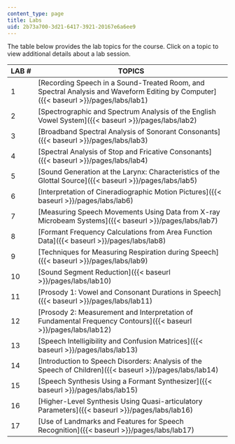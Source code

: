 ```yaml
---
content_type: page
title: Labs
uid: 2b73a700-3d21-6417-3921-20167e6a6ee9
---
```


The table below provides the lab topics for the course. Click on a topic to view additional details about a lab session.

| LAB # | TOPICS |
| --- | --- |
| 1 | [Recording Speech in a Sound-Treated Room, and Spectral Analysis and Waveform Editing by Computer]({{< baseurl >}}/pages/labs/lab1) |
| 2 | [Spectrographic and Spectrum Analysis of the English Vowel System]({{< baseurl >}}/pages/labs/lab2) |
| 3 | [Broadband Spectral Analysis of Sonorant Consonants]({{< baseurl >}}/pages/labs/lab3) |
| 4 | [Spectral Analysis of Stop and Fricative Consonants]({{< baseurl >}}/pages/labs/lab4) |
| 5 | [Sound Generation at the Larynx: Characteristics of the Glottal Source]({{< baseurl >}}/pages/labs/lab5) |
| 6 | [Interpretation of Cineradiographic Motion Pictures]({{< baseurl >}}/pages/labs/lab6) |
| 7 | [Measuring Speech Movements Using Data from X-ray Microbeam Systems]({{< baseurl >}}/pages/labs/lab7) |
| 8 | [Formant Frequency Calculations from Area Function Data]({{< baseurl >}}/pages/labs/lab8) |
| 9 | [Techniques for Measuring Respiration during Speech]({{< baseurl >}}/pages/labs/lab9) |
| 10 | [Sound Segment Reduction]({{< baseurl >}}/pages/labs/lab10) |
| 11 | [Prosody 1: Vowel and Consonant Durations in Speech]({{< baseurl >}}/pages/labs/lab11) |
| 12 | [Prosody 2: Measurement and Interpretation of Fundamental Frequency Contours]({{< baseurl >}}/pages/labs/lab12) |
| 13 | [Speech Intelligibility and Confusion Matrices]({{< baseurl >}}/pages/labs/lab13) |
| 14 | [Introduction to Speech Disorders: Analysis of the Speech of Children]({{< baseurl >}}/pages/labs/lab14) |
| 15 | [Speech Synthesis Using a Formant Synthesizer]({{< baseurl >}}/pages/labs/lab15) |
| 16 | [Higher-Level Synthesis Using Quasi-articulatory Parameters]({{< baseurl >}}/pages/labs/lab16) |
| 17 | [Use of Landmarks and Features for Speech Recognition]({{< baseurl >}}/pages/labs/lab17)